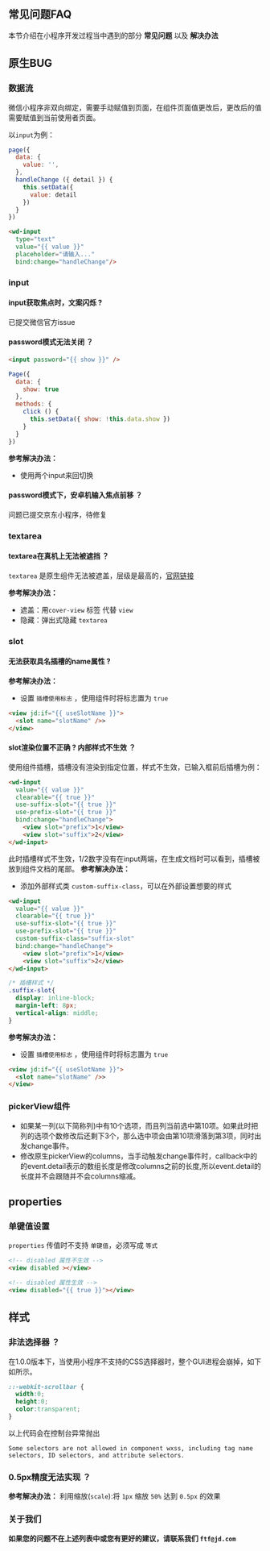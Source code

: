 ## 常见问题FAQ
本节介绍在小程序开发过程当中遇到的部分 **常见问题** 以及 **解决办法**

## 原生BUG
### 数据流
微信小程序非双向绑定，需要手动赋值到页面，在组件页面值更改后，更改后的值需要赋值到当前使用者页面。

以`input`为例：
```javascript
page({
  data: {
    value: '',
  },
  handleChange ({ detail }) {
    this.setData({
      value: detail
    })
  }
})
```
```html
<wd-input 
  type="text"
  value="{{ value }}"
  placeholder="请输入..."
  bind:change="handleChange"/>
```
### input
#### input获取焦点时，文案闪烁 ?
已提交微信官方issue
#### password模式无法关闭 ？
```html
<input password="{{ show }}" />
 ```
```javascript
Page({
  data: {
    show: true
  },
  methods: {
    click () {
      this.setData({ show: !this.data.show }) 
    }
  }
})
 ```
**参考解决办法：**
* 使用两个input来回切换
#### password模式下，安卓机输入焦点前移 ？
问题已提交京东小程序，待修复
### textarea
#### textarea在真机上无法被遮挡 ？
`textarea` 是原生组件无法被遮盖，层级是最高的，[官网链接](https://developers.weixin.qq.com/miniprogram/dev/component/native-component.html)

**参考解决办法：**
* 遮盖：用`cover-view` 标签 代替 `view`
* 隐藏：弹出式隐藏 `textarea`
### slot
#### 无法获取具名插槽的name属性 ?
**参考解决办法：**
* 设置 `插槽使用标志` ，使用组件时将标志置为 `true`
```html
<view jd:if="{{ useSlotName }}">
  <slot name="slotName" />>
</view>
```
#### slot渲染位置不正确 ? 内部样式不生效 ？
使用组件插槽，插槽没有渲染到指定位置，样式不生效，已输入框前后插槽为例：
```html
<wd-input
  value="{{ value }}"
  clearable="{{ true }}"
  use-suffix-slot="{{ true }}"
  use-prefix-slot="{{ true }}"
  bind:change="handleChange">
    <view slot="prefix">1</view>
    <view slot="suffix">2</view>
</wd-input>
```
此时插槽样式不生效，1/2数字没有在input两端，在生成文档时可以看到，插槽被放到组件文档的尾部。
**参考解决办法：**
* 添加外部样式类 `custom-suffix-class`，可以在外部设置想要的样式
```html
<wd-input
  value="{{ value }}"
  clearable="{{ true }}"
  use-suffix-slot="{{ true }}"
  use-prefix-slot="{{ true }}"
  custom-suffix-class="suffix-slot"
  bind:change="handleChange">
    <view slot="prefix">1</view>
    <view slot="suffix">2</view>
</wd-input>
```
```css
/* 插槽样式 */
.suffix-slot{
  display: inline-block;
  margin-left: 8px;
  vertical-align: middle;
}
```
**参考解决办法：**
* 设置 `插槽使用标志` ，使用组件时将标志置为 `true`
```html
<view jd:if="{{ useSlotName }}">
  <slot name="slotName" />>
</view>
```
### pickerView组件
* 如果某一列(以下简称列)中有10个选项，而且列当前选中第10项。如果此时把列的选项个数修改后还剩下3个，那么选中项会由第10项滑落到第3项，同时出发change事件。
* 修改原生pickerView的columns，当手动触发change事件时，callback中的的event.detail表示的数组长度是修改columns之前的长度,所以event.detail的长度并不会跟随并不会columns缩减。
## properties

###  单键值设置
`properties` 传值时不支持 `单键值`，必须写成 `等式`
```html
<!-- disabled 属性不生效 -->
<view disabled ></view> 
```
```html
<!-- disabled 属性生效 -->
<view disabled="{{ true }}"></view>
```
## 样式
### 非法选择器 ？
在1.0.0版本下，当使用小程序不支持的CSS选择器时，整个GUI进程会崩掉，如下如所示。
```css
::-webkit-scrollbar {
  width:0;
  height:0;
  color:transparent;
}
```
以上代码会在控制台异常抛出
```
Some selectors are not allowed in component wxss, including tag name selectors, ID selectors, and attribute selectors.
```
### 0.5px精度无法实现 ？
**参考解决办法：**
利用缩放(`scale`):将 `1px` 缩放 `50%` 达到 `0.5px` 的效果
### 关于我们

**如果您的问题不在上述列表中或您有更好的建议，请联系我们 `ftf@jd.com`**